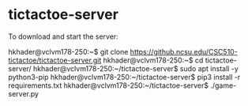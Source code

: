 # tictactoe-server

To download and start the server:

hkhader@vclvm178-250:~$ git clone https://github.ncsu.edu/CSC510-tictactoe/tictactoe-server.git
hkhader@vclvm178-250:~$ cd tictactoe-server/
hkhader@vclvm178-250:~/tictactoe-server$ sudo apt install -y python3-pip
hkhader@vclvm178-250:~/tictactoe-server$ pip3 install -r requirements.txt 
hkhader@vclvm178-250:~/tictactoe-server$ ./game-server.py
